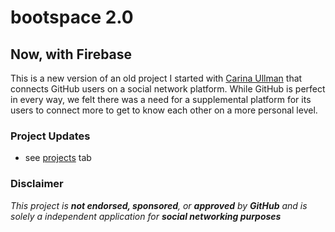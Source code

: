 # bootspace 2.0

## Now, with Firebase

This is a new version of an old project I started with [Carina Ullman](https://github.com/carinalullman) that connects GitHub users on a social network platform. While GitHub is perfect in every way, we felt there was a need for a supplemental platform for its users to connect more to get to know each other on a more personal level.

### Project Updates

- see [projects](https://github.com/rlgerma92/bootspacetwo/projects) tab

### Disclaimer

_This project is **not endorsed, sponsored**, or **approved** by **GitHub** and is solely a independent application for **social networking purposes**_
